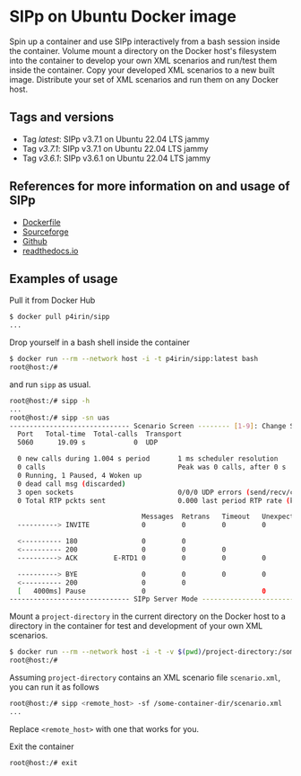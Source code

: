 # SIPp on Ubuntu Docker image

Spin up a container and use SIPp interactively from a bash session inside the container. Volume mount a directory on the Docker host's filesystem into the container to develop your own XML scenarios and run/test them inside the container. Copy your developed XML scenarios to a new built image. Distribute your set of XML scenarios and run them on any Docker host.

## Tags and versions

- Tag _latest_: SIPp v3.7.1 on Ubuntu 22.04 LTS jammy
- Tag _v3.7.1_: SIPp v3.7.1 on Ubuntu 22.04 LTS jammy
- Tag _v3.6.1_: SIPp v3.6.1 on Ubuntu 22.04 LTS jammy

## References for more information on and usage of SIPp

- [Dockerfile](https://github.com/p4irin/sipp)
- [Sourceforge](https://sipp.sourceforge.net/index.html)
- [Github](https://github.com/SIPp/sipp)
- [readthedocs.io](https://sipp.readthedocs.io)

## Examples of usage

Pull it from Docker Hub

```bash
$ docker pull p4irin/sipp
...
```

Drop yourself in a bash shell inside the container

```bash
$ docker run --rm --network host -i -t p4irin/sipp:latest bash
root@host:/#
```

and run `sipp` as usual.

```bash
root@host:/# sipp -h
...
root@host:/# sipp -sn uas
------------------------------ Scenario Screen -------- [1-9]: Change Screen --
  Port   Total-time  Total-calls  Transport
  5060      19.09 s            0  UDP

  0 new calls during 1.004 s period       1 ms scheduler resolution
  0 calls                                 Peak was 0 calls, after 0 s
  0 Running, 1 Paused, 4 Woken up
  0 dead call msg (discarded)
  3 open sockets                          0/0/0 UDP errors (send/recv/cong)
  0 Total RTP pckts sent                  0.000 last period RTP rate (kB/s)

                                 Messages  Retrans   Timeout   Unexpected-Msg
  ----------> INVITE             0         0         0         0

  <---------- 180                0         0
  <---------- 200                0         0         0
  ----------> ACK         E-RTD1 0         0         0         0

  ----------> BYE                0         0         0         0
  <---------- 200                0         0
  [   4000ms] Pause              0                             0
------------------------------ SIPp Server Mode -------------------------------
```

Mount a `project-directory` in the current directory on the Docker host to a directory in the container for test and development of your own XML scenarios.

```bash
$ docker run --rm --network host -i -t -v $(pwd)/project-directory:/some-container-dir p4irin/sipp:latest bash
root@host:/#
```

Assuming `project-directory` contains an XML scenario file `scenario.xml`, you can run it as follows

```bash
root@host:/# sipp <remote_host> -sf /some-container-dir/scenario.xml
...
```

Replace `<remote_host>` with one that works for you.

Exit the container

```bash
root@host:/# exit
```
